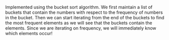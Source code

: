 Implemented using the bucket sort algorithm. We first maintain a list of buckets that contain the numbers with respect to the frequency of numbers in the bucket. Then we can start iterating from the end of the buckets to find the most frequent elements as we will see that the buckets contain the elements. Since we are iterating on frequency, we will immediately know which elements occur!​
